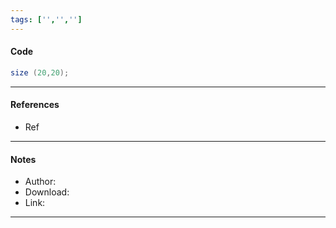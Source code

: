```yaml
---
tags: ['','','']  
---
```


#### Code

``` java
size (20,20);

```

---

#### References

- Ref

---

#### Notes

- Author:
- Download: 
- Link: 

---
